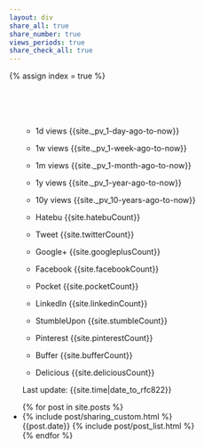 ```yaml
---
layout: div
share_all: true
share_number: true
views_periods: true
share_check_all: true
---
```

{% assign index = true %}
<br>
<br>
<br>
<br>
<br>
<div>
  <ul style="list-style-type: none">
    <li>
      <div class="share-button">
        <ul>
          <li><p title="Sort by 1 day views by Analytics"
          id="views1d_shuffle" class="btn views1d_custom" >1d views {{site._pv_1-day-ago-to-now}}</p></li>
          <li><p title="Sort by 1 week views by Analytics"
          id="views1w_shuffle" class="btn views1w_custom" >1w views {{site._pv_1-week-ago-to-now}}</p></li>
          <li><p title="Sort by 1 month views by Analytics"
          id="views1m_shuffle" class="btn views1m_custom" >1m views {{site._pv_1-month-ago-to-now}}</p></li>
          <li><p title="Sort by 1 year views by Analytics"
          id="views1y_shuffle" class="btn views1y_custom" >1y views {{site._pv_1-year-ago-to-now}}</p></li>
          <li><p title="Sort by 10 years views by Analytics"
          id="views10y_shuffle" class="btn views10y_custom" >10y views {{site._pv_10-years-ago-to-now}}</p></li>
          <li><p title="Sort by Hatebu"
          id="hatebu_shuffle" class="btn hatebu_custom" >Hatebu {{site.hatebuCount}}</p></li>
          <li><p title="Sort by Tweet"
          id="twitter_shuffle" class="btn twitter_custom" >Tweet {{site.twitterCount}}</p></li>
          <li><p title="Sort by Google Plus One"
          id="googleplus_shuffle" class="btn googleplus_custom" >Google+ {{site.googleplusCount}}</p></li>
          <li><p title="Sort by Facebook"
          id="facebook_shuffle" class="btn facebook_custom" >Facebook {{site.facebookCount}}</p></li>
          <li><p title="Sort by Pocket"
          id="pocket_shuffle" class="btn pocket_custom" >Pocket {{site.pocketCount}}</p></li>
          <li><p title="Sort by LinkedIn"
          id="linkedin_shuffle" class="btn linkedin_custom" >LinkedIn {{site.linkedinCount}}</p></li>
          <li><p title="Sort by StumbleUpon"
          id="stumble_shuffle" class="btn stumble_custom" >StumbleUpon {{site.stumbleCount}}</p></li>
          <li><p title="Sort by Pinterest"
          id="pinterest_shuffle" class="btn pinterest_custom" >Pinterest {{site.pinterestCount}}</p></li>
          <li><p title="Sort by Buffer"
          id="buffer_shuffle" class="btn buffer_custom" >Buffer {{site.bufferCount}}</p></li>
          <li><p title="Sort by Delicious"
          id="delicious_shuffle" class="btn delicious_custom" >Delicious {{site.deliciousCount}}</p></li>
        </ul>
      </div>
    </li>
    <li>Last update: {{site.time|date_to_rfc822}}</li>
  </ul>
</div>
<ul id="posts-sort" class="posts">
  {% for post in site.posts %}
  <li class="post">
    {% include post/sharing_custom.html %}
    <br>
    <div class="index_click_box">
    <span class="post-date">{{post.date}}</span>
    {% include post/post_list.html %}
    </div>
  </li>
  {% endfor %}
</ul>
<script>
  window.onload = function(){
    ["views1d","views1w","views1m","views1y","views10y",
        "hatebu","twitter","googleplus","facebook","pocket","linkedin","stumble",
        "pinterest","buffer", "delicious"].forEach(function(c){
      document.getElementById(c+"_shuffle").onclick = function(){
        var list = document.getElementById("posts-sort");
        var elements = [].slice.call(list.getElementsByClassName("post"));
        elements.sort(
          function(a,b){
            return parseInt(b.getElementsByClassName(c+"Count")[0].textContent)-parseInt(a.getElementsByClassName(c+"Count")[0].textContent);
          }
        );
        for (var i=0;i<elements.length;i++) {
          list.appendChild(elements[i]);
        }
      };
    });
  };
</script>
